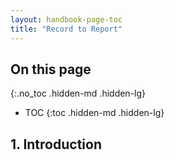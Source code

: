 ```yaml
---
layout: handbook-page-toc
title: "Record to Report"
---
```


## On this page
{:.no_toc .hidden-md .hidden-lg}

- TOC
{:toc .hidden-md .hidden-lg}


## 1.  Introduction

